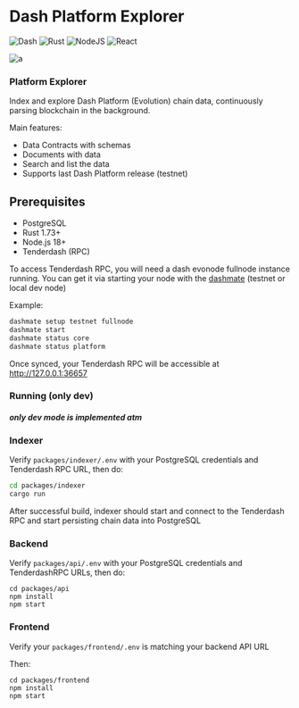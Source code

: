 # Dash Platform Explorer

![Dash](https://img.shields.io/badge/dash-008DE4?style=for-the-badge&logo=dash&logoColor=white)
![Rust](https://img.shields.io/badge/rust-%23000000.svg?style=for-the-badge&logo=rust&logoColor=white)
![NodeJS](https://img.shields.io/badge/node.js-6DA55F?style=for-the-badge&logo=node.js&logoColor=white)
![React](https://img.shields.io/badge/react-%2320232a.svg?style=for-the-badge&logo=react&logoColor=%2361DAFB)

![a](https://github.com/pshenmic/platform-explorer/actions/workflows/build.yml/badge.svg)

### **Platform Explorer**

Index and explore Dash Platform (Evolution) chain data, continuously parsing blockchain in the background. 

Main features:
* Data Contracts with schemas
* Documents with data
* Search and list the data
* Supports last Dash Platform release (testnet)

## Prerequisites
* PostgreSQL
* Rust 1.73+
* Node.js 18+
* Tenderdash (RPC)

To access Tenderdash RPC, you will need a dash evonode fullnode instance running. You can get it via starting your node with the [dashmate](https://github.com/dashpay/platform/tree/master/packages/dashmate "dashmate") (testnet or local dev node)

Example:
```bash
dashmate setup testnet fullnode
dashmate start
dashmate status core
dashmate status platform
```

Once synced, your Tenderdash RPC will be accessible at http://127.0.0.1:36657

### Running (only dev)

#### _only dev mode is implemented atm_

### Indexer

Verify `packages/indexer/.env` with your PostgreSQL credentials and Tenderdash RPC URL, then do:
```bash
cd packages/indexer
cargo run
```

After successful build, indexer should start and connect to the Tenderdash RPC and start persisting chain data into PostgreSQL

### Backend

Verify `packages/api/.env` with your PostgreSQL credentials and TenderdashRPC URLs, then do:

```
cd packages/api
npm install
npm start
```

### Frontend

Verify your `packages/frontend/.env` is matching your backend API URL

Then:
```
cd packages/frontend
npm install
npm start
```
